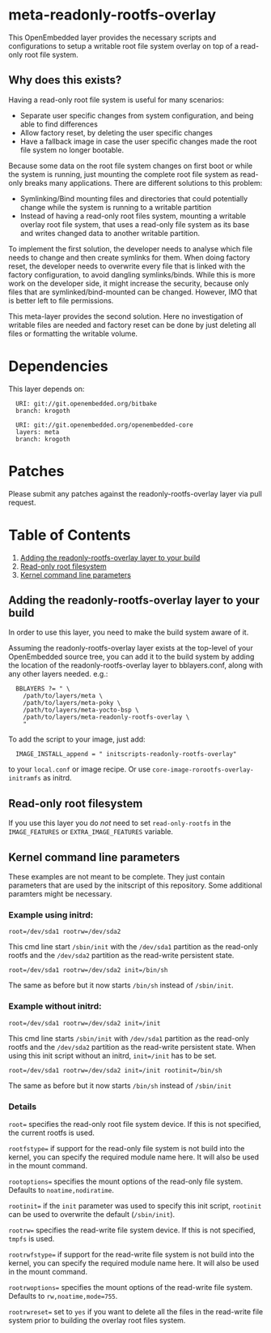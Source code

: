 # meta-readonly-rootfs-overlay

This OpenEmbedded layer provides the necessary scripts and configurations to
setup a writable root file system overlay on top of a read-only root file system.

## Why does this exists?

Having a read-only root file system is useful for many scenarios:

- Separate user specific changes from system configuration, and being able to
find differences
- Allow factory reset, by deleting the user specific changes
- Have a fallback image in case the user specific changes made the root file
system no longer bootable.

Because some data on the root file system changes on first boot or while the
system is running, just mounting the complete root file system as read-only
breaks many applications. There are different solutions to this problem:

- Symlinking/Bind mounting files and directories that could potentially change
while the system is running to a writable partition
- Instead of having a read-only root files system, mounting a writable overlay
root file system, that uses a read-only file system as its base and writes
changed data to another writable partition.

To implement the first solution, the developer needs to analyse which file
needs to change and then create symlinks for them. When doing factory reset,
the developer needs to overwrite every file that is linked with the factory
configuration, to avoid dangling symlinks/binds. While this is more work on the
developer side, it might increase the security, because only files that are
symlinked/bind-mounted can be changed. However, IMO that is better left to file
permissions.

This meta-layer provides the second solution. Here no investigation of writable
files are needed and factory reset can be done by just deleting all files or
formatting the writable volume.

# Dependencies

This layer depends on:

```
  URI: git://git.openembedded.org/bitbake
  branch: krogoth
```

```
  URI: git://git.openembedded.org/openembedded-core
  layers: meta
  branch: krogoth
```

# Patches

Please submit any patches against the readonly-rootfs-overlay layer via pull
request.


# Table of Contents

1. [Adding the readonly-rootfs-overlay layer to your build](#adding-the-readonly-rootfs-overlay-layer-to-your-build)
1. [Read-only root filesystem](#read-only-root-filesystem)
1. [Kernel command line parameters](#kernel-command-line-parameters)


## Adding the readonly-rootfs-overlay layer to your build

In order to use this layer, you need to make the build system aware of
it.

Assuming the readonly-rootfs-overlay layer exists at the top-level of your
OpenEmbedded source tree, you can add it to the build system by adding the
location of the readonly-rootfs-overlay layer to bblayers.conf, along with any
other layers needed. e.g.:

```
  BBLAYERS ?= " \
    /path/to/layers/meta \
    /path/to/layers/meta-poky \
    /path/to/layers/meta-yocto-bsp \
    /path/to/layers/meta-readonly-rootfs-overlay \
    "
```

To add the script to your image, just add:

```
  IMAGE_INSTALL_append = " initscripts-readonly-rootfs-overlay"
```

to your `local.conf` or image recipe. Or use
`core-image-rorootfs-overlay-initramfs` as initrd.

## Read-only root filesystem

If you use this layer you do *not* need to set `read-only-rootfs` in the
`IMAGE_FEATURES` or `EXTRA_IMAGE_FEATURES` variable.

## Kernel command line parameters

These examples are not meant to be complete. They just contain parameters that
are used by the initscript of this repository. Some additional paramters might
be necessary.

### Example using initrd:

```
root=/dev/sda1 rootrw=/dev/sda2
```

This cmd line start `/sbin/init` with the `/dev/sda1` partition as the read-only
rootfs and the `/dev/sda2` partition as the read-write persistent state.

```
root=/dev/sda1 rootrw=/dev/sda2 init=/bin/sh
```

The same as before but it now starts `/bin/sh` instead of `/sbin/init`.

### Example without initrd:

```
root=/dev/sda1 rootrw=/dev/sda2 init=/init
```

This cmd line starts `/sbin/init` with `/dev/sda1` partition as the read-only
rootfs and the `/dev/sda2` partition as the read-write persistent state. When
using this init script without an initrd, `init=/init` has to be set.

```
root=/dev/sda1 rootrw=/dev/sda2 init=/init rootinit=/bin/sh
```

The same as before but it now starts `/bin/sh` instead of `/sbin/init`

### Details

`root=` specifies the read-only root file system device. If this is not
specified, the current rootfs is used.

`rootfstype=` if support for the read-only file system is not build into the
kernel, you can specify the required module name here. It will also be used in
the mount command.

`rootoptions=` specifies the mount options of the read-only file system.
Defaults to `noatime,nodiratime`.

`rootinit=` if the `init` parameter was used to specify this init script,
`rootinit` can be used to overwrite the default (`/sbin/init`).

`rootrw=` specifies the read-write file system device. If this is not
specified, `tmpfs` is used.

`rootrwfstype=` if support for the read-write file system is not build into the
kernel, you can specify the required module name here. It will also be used in
the mount command.

`rootrwoptions=` specifies the mount options of the read-write file system.
Defaults to `rw,noatime,mode=755`.

`rootrwreset=` set to `yes` if you want to delete all the files in the
read-write file system prior to building the overlay root files system.

